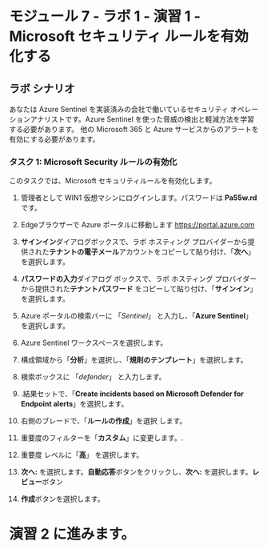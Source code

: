 ﻿# モジュール 7 - ラボ 1 - 演習 1 - Microsoft セキュリティ ルールを有効化する

## ラボ シナリオ

あなたは Azure Sentinel を実装済みの会社で働いているセキュリティ オペレーションアナリストです。Azure Sentinel を使った脅威の検出と軽減方法を学習する必要があります。  他の Microsoft 365 と Azure サービスからのアラートを有効にする必要があります。  

### タスク 1: Microsoft Security ルールの有効化

このタスクでは、Microsoft セキュリティルールを有効化します。

1. 管理者として WIN1 仮想マシンにログインします。パスワードは **Pa55w.rd** です。  

2. Edgeブラウザーで Azure ポータルに移動します https://portal.azure.com

3. **サインイン**ダイアログボックスで、ラボ ホスティング プロバイダーから提供された**テナントの電子メール**アカウントをコピーして貼り付け、「**次へ**」を選択します。

4. **パスワードの入力**ダイアログ ボックスで、ラボ ホスティング プロバイダーから提供された**テナントパスワード** をコピーして貼り付け、「**サインイン**」を選択します。

5. Azure ポータルの検索バーに 「*Sentinel*」 と入力し、「**Azure Sentinel**」 を選択します。

6. Azure Sentinel ワークスペースを選択します。

7. 構成領域から「**分析**」を選択し、「**規則のテンプレート**」を選択します。

8. 検索ボックスに 「*defender*」 と入力します。

9. .結果セットで、「**Create incidents based on Microsoft Defender for Endpoint alerts**」を選択します。 
 
10. 右側のブレードで、「**ルールの作成**」を選択 します。

11. 重要度のフィルターを「**カスタム**」に変更します。.

12. 重要度 レベルに「**高**」 を選択します。

13. **次へ:** を選択します。**自動応答**ボタンをクリックし、**次へ:** を選択します。**レビュー**ボタン

14. **作成**ボタンを選択します。

# 演習 2 に進みます。
